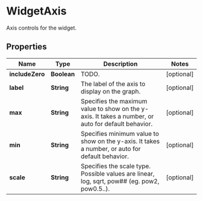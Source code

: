 

# WidgetAxis

Axis controls for the widget.
## Properties

Name | Type | Description | Notes
------------ | ------------- | ------------- | -------------
**includeZero** | **Boolean** | TODO. |  [optional]
**label** | **String** | The label of the axis to display on the graph. |  [optional]
**max** | **String** | Specifies the maximum value to show on the y-axis. It takes a number, or auto for default behavior. |  [optional]
**min** | **String** | Specifies minimum value to show on the y-axis. It takes a number, or auto for default behavior. |  [optional]
**scale** | **String** | Specifies the scale type. Possible values are linear, log, sqrt, pow## (eg. pow2, pow0.5..). |  [optional]



